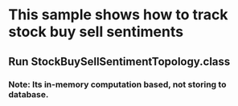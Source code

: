 # This sample shows how to track stock buy sell sentiments  

## Run StockBuySellSentimentTopology.class
		

### Note: Its in-memory computation based, not storing to database. 


